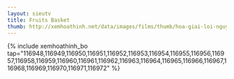 ```yaml
---
layout: sieutv
title: Fruits Basket
thumb: http://xemhoathinh.net/data/images/films/thumb/hoa-giai-loi-nguyen-fruits-basket-2011.jpg
---
```

{% include xemhoathinh_bo tap="116948,116949,116950,116951,116952,116953,116954,116955,116956,116957,116958,116959,116960,116961,116962,116963,116964,116965,116966,116967,116968,116969,116970,116971,116972" %} 
